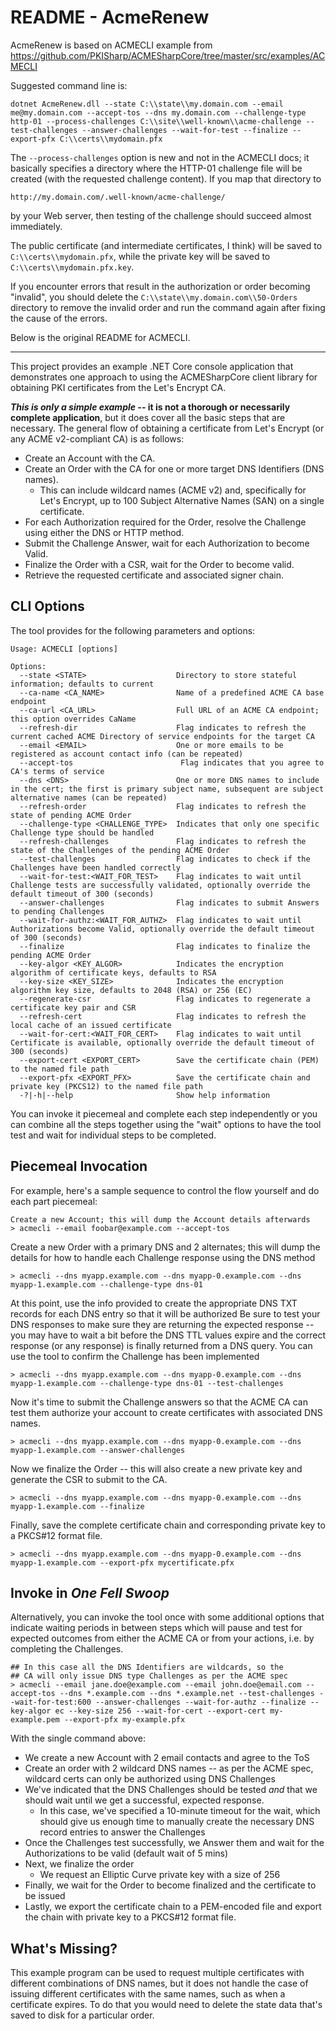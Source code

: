 # README - AcmeRenew

AcmeRenew is based on ACMECLI example from https://github.com/PKISharp/ACMESharpCore/tree/master/src/examples/ACMECLI

Suggested command line is:

    dotnet AcmeRenew.dll --state C:\\state\\my.domain.com --email me@my.domain.com --accept-tos --dns my.domain.com --challenge-type http-01 --process-challenges C:\\site\\well-known\\acme-challenge --test-challenges --answer-challenges --wait-for-test --finalize --export-pfx C:\\certs\\mydomain.pfx

The `--process-challenges` option is new and not in the ACMECLI docs; it basically
specifies a directory where the HTTP-01 challenge file will be created (with the
requested challenge content). If you map that directory to

    http://my.domain.com/.well-known/acme-challenge/

by your Web server, then testing of the challenge should succeed almost immediately.

The public certificate (and intermediate certificates, I think) will be saved to
`C:\\certs\\mydomain.pfx`, while the private key will be saved to
`C:\\certs\\mydomain.pfx.key`.

If you encounter errors that result in the authorization or order becoming "invalid",
you should delete the `C:\\state\\my.domain.com\\50-Orders` directory to remove the
invalid order and run the command again after fixing the cause of the errors.

Below is the original README for ACMECLI.

---------

This project provides an example .NET Core console application that demonstrates one approach
to using the ACMESharpCore client library for obtaining PKI certificates from the Let's Encrypt
CA.

***This is only a simple example* -- it is not a thorough or necessarily complete application**,
but it does cover all the basic steps that are necessary.  The general flow of obtaining a
certificate from Let's Encrypt (or any ACME v2-compliant CA) is as follows:

* Create an Account with the CA.
* Create an Order with the CA for one or more target DNS Identifiers (DNS names).
  * This can include wildcard names (ACME v2) and, specifically for Let's Encrypt,
    up to 100 Subject Alternative Names (SAN) on a single certificate.
* For each Authorization required for the Order, resolve the Challenge using
  either the DNS or HTTP method.
* Submit the Challenge Answer, wait for each Authorization to become Valid.
* Finalize the Order with a CSR, wait for the Order to become valid.
* Retrieve the requested certificate and associated signer chain.

## CLI Options

The tool provides for the following parameters and options:

```shell
Usage: ACMECLI [options]

Options:
  --state <STATE>                    Directory to store stateful information; defaults to current
  --ca-name <CA_NAME>                Name of a predefined ACME CA base endpoint
  --ca-url <CA_URL>                  Full URL of an ACME CA endpoint; this option overrides CaName
  --refresh-dir                      Flag indicates to refresh the current cached ACME Directory of service endpoints for the target CA
  --email <EMAIL>                    One or more emails to be registered as account contact info (can be repeated)
  --accept-tos                        Flag indicates that you agree to CA's terms of service
  --dns <DNS>                        One or more DNS names to include in the cert; the first is primary subject name, subsequent are subject alternative names (can be repeated)
  --refresh-order                    Flag indicates to refresh the state of pending ACME Order
  --challenge-type <CHALLENGE_TYPE>  Indicates that only one specific Challenge type should be handled
  --refresh-challenges               Flag indicates to refresh the state of the Challenges of the pending ACME Order
  --test-challenges                  Flag indicates to check if the Challenges have been handled correctly
  --wait-for-test:<WAIT_FOR_TEST>    Flag indicates to wait until Challenge tests are successfully validated, optionally override the default timeout of 300 (seconds)
  --answer-challenges                Flag indicates to submit Answers to pending Challenges
  --wait-for-authz:<WAIT_FOR_AUTHZ>  Flag indicates to wait until Authorizations become Valid, optionally override the default timeout of 300 (seconds)
  --finalize                         Flag indicates to finalize the pending ACME Order
  --key-algor <KEY_ALGOR>            Indicates the encryption algorithm of certificate keys, defaults to RSA
  --key-size <KEY_SIZE>              Indicates the encryption algorithm key size, defaults to 2048 (RSA) or 256 (EC)
  --regenerate-csr                   Flag indicates to regenerate a certificate key pair and CSR
  --refresh-cert                     Flag indicates to refresh the local cache of an issued certificate
  --wait-for-cert:<WAIT_FOR_CERT>    Flag indicates to wait until Certificate is available, optionally override the default timeout of 300 (seconds)
  --export-cert <EXPORT_CERT>        Save the certificate chain (PEM) to the named file path
  --export-pfx <EXPORT_PFX>          Save the certificate chain and private key (PKCS12) to the named file path
  -?|-h|--help                       Show help information
```

You can invoke it piecemeal and complete each step independently or you can combine all the
steps together using the "wait" options to have the tool test and wait for individual steps
to be completed.

## Piecemeal Invocation

For example, here's a sample sequence to control the flow yourself and do each part piecemeal:

```shell
Create a new Account; this will dump the Account details afterwards
> acmecli --email foobar@example.com --accept-tos
```

Create a new Order with a primary DNS and 2 alternates; this will dump
the details for how to handle each Challenge response using the DNS method
```shell
> acmecli --dns myapp.example.com --dns myapp-0.example.com --dns myapp-1.example.com --challenge-type dns-01
```

At this point, use the info provided to create the appropriate
DNS TXT records for each DNS entry so that it will be authorized
Be sure to test your DNS responses to make sure they are returning
the expected response -- you may have to wait a bit before the
DNS TTL values expire and the correct response (or any response)
is finally returned from a DNS query. You can use the tool to confirm
the Challenge has been implemented
```shell
> acmecli --dns myapp.example.com --dns myapp-0.example.com --dns myapp-1.example.com --challenge-type dns-01 --test-challenges
```

Now it's time to submit the Challenge answers so that the ACME CA can test
them authorize your account to create certificates with associated DNS names.
```shell
> acmecli --dns myapp.example.com --dns myapp-0.example.com --dns myapp-1.example.com --answer-challenges
```

Now we finalize the Order -- this will also create a new
private key and generate the CSR to submit to the CA.
```shell
> acmecli --dns myapp.example.com --dns myapp-0.example.com --dns myapp-1.example.com --finalize
```

Finally, save the complete certificate chain and corresponding
private key to a PKCS#12 format file.
```shell
> acmecli --dns myapp.example.com --dns myapp-0.example.com --dns myapp-1.example.com --export-pfx mycertificate.pfx
```
## Invoke in _One Fell Swoop_

Alternatively, you can invoke the tool once with some additional options that indicate
waiting periods in between steps which will pause and test for expected outcomes from
either the ACME CA or from your actions, i.e. by completing the Challenges.

```shell
## In this case all the DNS Identifiers are wildcards, so the
## CA will only issue DNS type Challenges as per the ACME spec
> acmecli --email jane.doe@example.com --email john.doe@email.com --accept-tos --dns *.example.com --dns *.example.net --test-challenges --wait-for-test:600 --answer-challenges --wait-for-authz --finalize --key-algor ec --key-size 256 --wait-for-cert --export-cert my-example.pem --export-pfx my-example.pfx
```

With the single command above:

* We create a new Account with 2 email contacts and agree to the ToS
* Create an order with 2 wildcard DNS names -- as per the ACME spec,
  wildcard certs can only be authorized using DNS Challenges
* We've indicated that the DNS Challenges should be tested *and* that
  we should wait until we get a successful, expected response.
  * In this case, we've specified a 10-minute timeout for the wait,
    which should give us enough time to manually create the necessary
    DNS record entries to answer the Challenges
* Once the Challenges test successfully, we Answer them and wait for
  the Authorizations to be valid (default wait of 5 mins)
* Next, we finalize the order
  * We request an Elliptic Curve private key with a size of 256
* Finally, we wait for the Order to become finalized and the certificate
  to be issued
* Lastly, we export the certificate chain to a PEM-encoded file and export
  the chain with private key to a PKCS#12 format file.

## What's Missing?

This example program can be used to request multiple certificates with different
combinations of DNS names, but it does not handle the case of issuing different
certificates with the same names, such as when a certificate expires.  To do that
you would need to delete the state data that's saved to disk for a particular
order.

